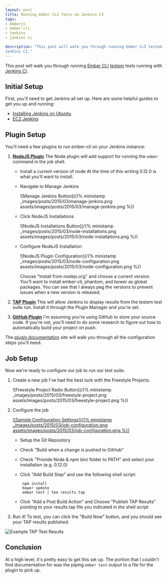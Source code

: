 ```yaml
---
layout: post
title: Running Ember CLI Tests on Jenkins CI
tags:
- emberjs
- ember-cli
- jenkins
- jenkins ci

description: "This post will walk you through running Ember CLI testem tests running with
Jenkins CI."
---
```


This post will walk you through running [Ember CLI](http://www.ember-cli.com/)
[testem](https://github.com/airportyh/testem) tests running with [Jenkins CI](https://jenkins-ci.org/).

## Initial Setup

First, you'll need to get Jenkins all set up. Here are some helpful guides to get you up and running:

- [Installing Jenkins on Ubuntu](https://wiki.jenkins-ci.org/display/JENKINS/Installing+Jenkins+on+Ubuntu)
- [EC2 Jenkins](https://aws.amazon.com/marketplace/pp/B008AT8BYK)

## Plugin Setup

You'll need a few plugins to run ember-cli on your Jenkins instance:

1.  **[NodeJS Plugin](https://wiki.jenkins-ci.org/display/JENKINS/NodeJS+Plugin)** The Node plugin will add support for
    running the `ember` command in the job shell.

    - Install a current version of node At the time of this writing 0.12.0 is what you'll want to install.

    - Navigate to Manage Jenkins

      ![Manage Jenkins Button](/{% ministamp _images/posts/2015/03/manage-jenkins.png assets/images/posts/2015/03/manage-jenkins.png %})

    - Click NodeJS Installations

      ![NodeJS Installations Button](/{% ministamp _images/posts/2015/03/node-installations.png assets/images/posts/2015/03/node-installations.png %})

    - Configure NodeJS Installation

      ![NodeJS Plugin Configuration](/{% ministamp _images/posts/2015/03/node-configuration.png assets/images/posts/2015/03/node-configuration.png %})

      Choose "Install from nodejs.org" and choose a current version. You'll want to install ember-cli, phantom, and
      bower as global packages. You can see that I always peg the versions to prevent issues when a new version is
      released.

2.  **[TAP Plugin](https://wiki.jenkins-ci.org/display/JENKINS/TAP+Plugin)** This will allow Jenkins to display results
    from the testem test suite run. Install it through the Plugin Manager and you're set.

3.  **[GitHub Plugin](https://wiki.jenkins-ci.org/display/JENKINS/GitHub+Plugin)** I'm assuming you're using GitHub to
    store your source code. If you're not, you'll need to do some research to figure out how to automatically build your
    project on push.

The [plugin documentation](https://wiki.jenkins-ci.org/display/JENKINS/GitHub+Plugin) site will walk you through all the
configuration steps you'll need.

## Job Setup

Now we're ready to configure our job to run our test suite.

1.  Create a new job I've had the best luck with the Freestyle Projects.

    ![Freestyle Project Radio Button](/{% ministamp _images/posts/2015/03/freestyle-project.png assets/images/posts/2015/03/freestyle-project.png %})

2.  Configure the job

    <a href='/assets/images/posts/2015/03/job-configuration.png' target='_blank' rel="noopener">![Sample Configuration Settings](/{% ministamp _images/posts/2015/03/job-configuration.png assets/images/posts/2015/03/job-configuration.png %})</a>

    - Setup the Git Repository
    - Check "Build when a change is pushed to GitHub"
    - Check "Provide Node & npm bin/ folder to PATH" and select your installation (e.g. 0.12.0)
    - Click "Add Build Step" and use the following shell script:

           npm install
           bower update
           ember test | tee results.tap

    - Click "Add a Post Build Action" and Choose "Publish TAP Results" pointing to your results.tap file you indicated
      in the shell script

3.  Run it! To test, you can click the "Build Now" button, and you should see your TAP results published.

<div class='center'><img alt="Example TAP Test Results" src="{{ site.base_url }}/{% ministamp _images/posts/2015/03/test-results.png assets/images/posts/2015/03/test-results.png %}" /></div>

## Conclusion

At a high level, it's pretty easy to get this set up. The portion that I couldn't find documentation for was the piping
`ember test` output to a file for the plugin to pick up.
